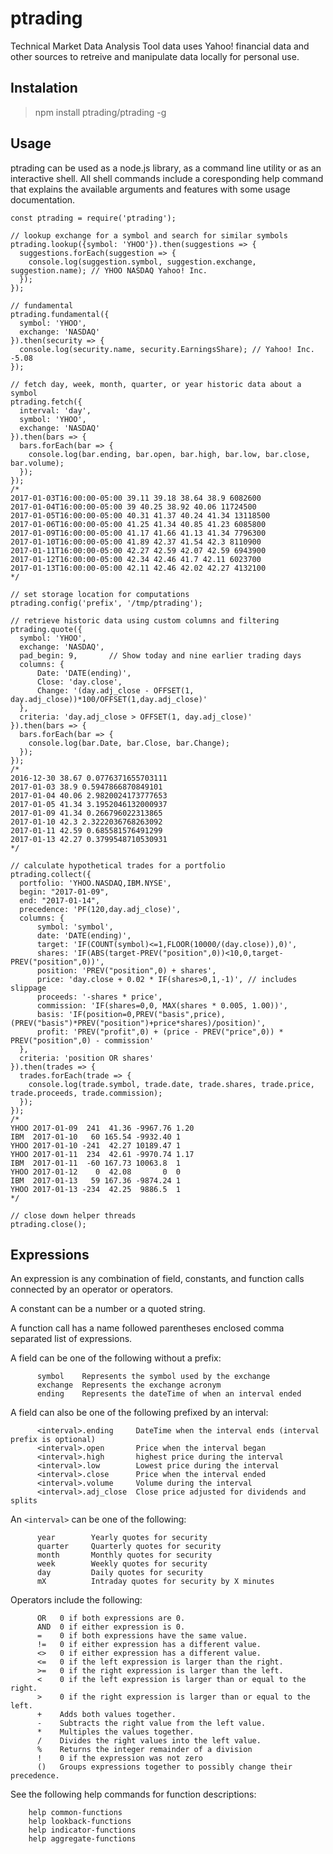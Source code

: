 # ptrading
Technical Market Data Analysis Tool data uses Yahoo! financial data and other
sources to retreive and manipulate data locally for personal use.

## Instalation

> npm install ptrading/ptrading -g

## Usage

ptrading can be used as a node.js library, as a command line utility or as an interactive shell. All shell commands include a coresponding help command that explains the available arguments and features with some usage documentation.

```
const ptrading = require('ptrading');

// lookup exchange for a symbol and search for similar symbols
ptrading.lookup({symbol: 'YHOO'}).then(suggestions => {
  suggestions.forEach(suggestion => {
    console.log(suggestion.symbol, suggestion.exchange, suggestion.name); // YHOO NASDAQ Yahoo! Inc.
  });
});

// fundamental
ptrading.fundamental({
  symbol: 'YHOO',
  exchange: 'NASDAQ'
}).then(security => {
  console.log(security.name, security.EarningsShare); // Yahoo! Inc. -5.08
});

// fetch day, week, month, quarter, or year historic data about a symbol
ptrading.fetch({
  interval: 'day',
  symbol: 'YHOO',
  exchange: 'NASDAQ'
}).then(bars => {
  bars.forEach(bar => {
    console.log(bar.ending, bar.open, bar.high, bar.low, bar.close, bar.volume);
  });
});
/*
2017-01-03T16:00:00-05:00 39.11 39.18 38.64 38.9 6082600
2017-01-04T16:00:00-05:00 39 40.25 38.92 40.06 11724500
2017-01-05T16:00:00-05:00 40.31 41.37 40.24 41.34 13118500
2017-01-06T16:00:00-05:00 41.25 41.34 40.85 41.23 6085800
2017-01-09T16:00:00-05:00 41.17 41.66 41.13 41.34 7796300
2017-01-10T16:00:00-05:00 41.89 42.37 41.54 42.3 8110900
2017-01-11T16:00:00-05:00 42.27 42.59 42.07 42.59 6943900
2017-01-12T16:00:00-05:00 42.34 42.46 41.7 42.11 6023700
2017-01-13T16:00:00-05:00 42.11 42.46 42.02 42.27 4132100
*/

// set storage location for computations
ptrading.config('prefix', '/tmp/ptrading');

// retrieve historic data using custom columns and filtering
ptrading.quote({
  symbol: 'YHOO',
  exchange: 'NASDAQ',
  pad_begin: 9,       // Show today and nine earlier trading days
  columns: {
      Date: 'DATE(ending)',
      Close: 'day.close',
      Change: '(day.adj_close - OFFSET(1, day.adj_close))*100/OFFSET(1,day.adj_close)'
  },
  criteria: 'day.adj_close > OFFSET(1, day.adj_close)'
}).then(bars => {
  bars.forEach(bar => {
    console.log(bar.Date, bar.Close, bar.Change);
  });
});
/*
2016-12-30 38.67 0.0776371655703111
2017-01-03 38.9 0.5947866870849101
2017-01-04 40.06 2.9820024173777653
2017-01-05 41.34 3.1952046132000937
2017-01-09 41.34 0.266796022313865
2017-01-10 42.3 2.3222036768263092
2017-01-11 42.59 0.685581576491299
2017-01-13 42.27 0.3799548710530931
*/

// calculate hypothetical trades for a portfolio
ptrading.collect({
  portfolio: 'YHOO.NASDAQ,IBM.NYSE',
  begin: "2017-01-09",
  end: "2017-01-14",
  precedence: 'PF(120,day.adj_close)',
  columns: {
      symbol: 'symbol',
      date: 'DATE(ending)',
      target: 'IF(COUNT(symbol)<=1,FLOOR(10000/(day.close)),0)',
      shares: 'IF(ABS(target-PREV("position",0))<10,0,target-PREV("position",0))',
      position: 'PREV("position",0) + shares',
      price: 'day.close + 0.02 * IF(shares>0,1,-1)', // includes slippage
      proceeds: '-shares * price',
      commission: 'IF(shares=0,0, MAX(shares * 0.005, 1.00))',
      basis: 'IF(position=0,PREV("basis",price),(PREV("basis")*PREV("position")+price*shares)/position)',
      profit: 'PREV("profit",0) + (price - PREV("price",0)) * PREV("position",0) - commission'
  },
  criteria: 'position OR shares'
}).then(trades => {
  trades.forEach(trade => {
    console.log(trade.symbol, trade.date, trade.shares, trade.price, trade.proceeds, trade.commission);
  });
});
/*
YHOO 2017-01-09  241  41.36 -9967.76 1.20
IBM  2017-01-10   60 165.54 -9932.40 1
YHOO 2017-01-10 -241  42.27 10189.47 1
YHOO 2017-01-11  234  42.61 -9970.74 1.17
IBM  2017-01-11  -60 167.73 10063.8  1
YHOO 2017-01-12    0  42.08       0  0
IBM  2017-01-13   59 167.36 -9874.24 1
YHOO 2017-01-13 -234  42.25  9886.5  1
*/

// close down helper threads
ptrading.close();
```

## Expressions ##
An expression is any combination of field, constants, and function calls connected by an operator or operators.

A constant can be a number or a quoted string.

A function call has a name followed parentheses enclosed comma separated list of expressions.

A field can be one of the following without a prefix:

```
      symbol    Represents the symbol used by the exchange
      exchange  Represents the exchange acronym
      ending    Represents the dateTime of when an interval ended
```
A field can also be one of the following prefixed by an interval:

```
      <interval>.ending     DateTime when the interval ends (interval prefix is optional)
      <interval>.open       Price when the interval began
      <interval>.high       highest price during the interval
      <interval>.low        Lowest price during the interval
      <interval>.close      Price when the interval ended
      <interval>.volume     Volume during the interval
      <interval>.adj_close  Close price adjusted for dividends and splits
```
An `<interval>` can be one of the following:

```
      year        Yearly quotes for security
      quarter     Quarterly quotes for security
      month       Monthly quotes for security
      week        Weekly quotes for security
      day         Daily quotes for security
      mX          Intraday quotes for security by X minutes
```
Operators include the following:

```
      OR   0 if both expressions are 0.
      AND  0 if either expression is 0.
      =    0 if both expressions have the same value.
      !=   0 if either expression has a different value.
      <>   0 if either expression has a different value.
      <=   0 if the left expression is larger than the right.
      >=   0 if the right expression is larger than the left.
      <    0 if the left expression is larger than or equal to the right.
      >    0 if the right expression is larger than or equal to the left.
      +    Adds both values together.
      -    Subtracts the right value from the left value.
      *    Multiples the values together.
      /    Divides the right values into the left value.
      %    Returns the integer remainder of a division
      !    0 if the expression was not zero
      ()   Groups expressions together to possibly change their precedence.
```
See the following help commands for function descriptions:
```
    help common-functions  
    help lookback-functions  
    help indicator-functions  
    help aggregate-functions  
```
